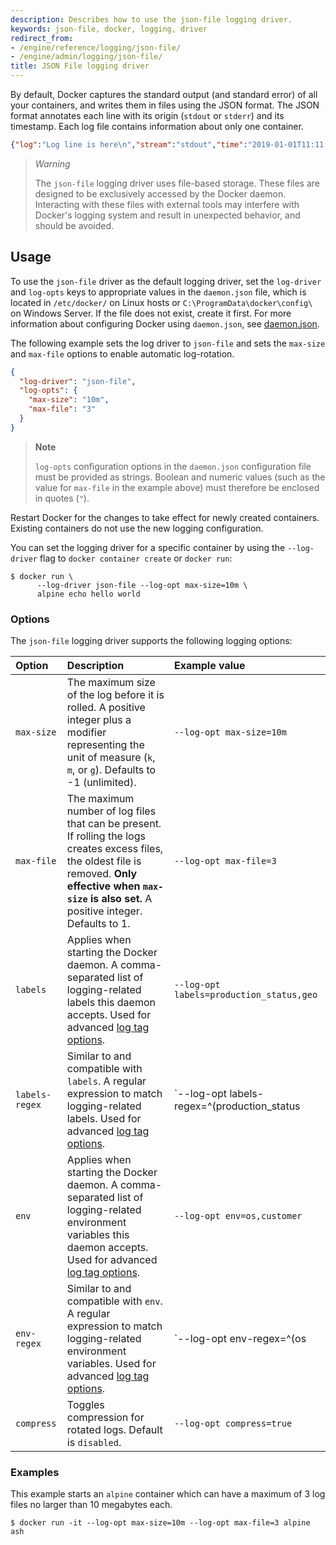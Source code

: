 ```yaml
---
description: Describes how to use the json-file logging driver.
keywords: json-file, docker, logging, driver
redirect_from:
- /engine/reference/logging/json-file/
- /engine/admin/logging/json-file/
title: JSON File logging driver
---
```



By default, Docker captures the standard output (and standard error) of all your containers,
and writes them in files using the JSON format. The JSON format annotates each line with its
origin (`stdout` or `stderr`) and its timestamp. Each log file contains information about
only one container.

```json
{"log":"Log line is here\n","stream":"stdout","time":"2019-01-01T11:11:11.111111111Z"}
```

> *Warning*
>
> The `json-file` logging driver uses file-based storage. These files are designed
> to be exclusively accessed by the Docker daemon. Interacting with these files
> with external tools may interfere with Docker's logging system and result in
> unexpected behavior, and should be avoided.

## Usage

To use the `json-file` driver as the default logging driver, set the `log-driver`
and `log-opts` keys to appropriate values in the `daemon.json` file, which is
located in `/etc/docker/` on Linux hosts or
`C:\ProgramData\docker\config\` on Windows Server. If the file does not exist, create it first. For more information about
configuring Docker using `daemon.json`, see
[daemon.json](../../../engine/reference/commandline/dockerd.md#daemon-configuration-file).

The following example sets the log driver to `json-file` and sets the `max-size`
and `max-file` options to enable automatic log-rotation.

```json
{
  "log-driver": "json-file",
  "log-opts": {
    "max-size": "10m",
    "max-file": "3"
  }
}
```

> **Note**
>
> `log-opts` configuration options in the `daemon.json` configuration file must
> be provided as strings. Boolean and numeric values (such as the value for
> `max-file` in the example above) must therefore be enclosed in quotes (`"`).

Restart Docker for the changes to take effect for newly created containers.
Existing containers do not use the new logging configuration.

You can set the logging driver for a specific container by using the
`--log-driver` flag to `docker container create` or `docker run`:

```console
$ docker run \
      --log-driver json-file --log-opt max-size=10m \
      alpine echo hello world
```

### Options

The `json-file` logging driver supports the following logging options:

| Option         | Description                                                                                                                                                                                                   | Example  value                                    |
|:---------------|:--------------------------------------------------------------------------------------------------------------------------------------------------------------------------------------------------------------|:--------------------------------------------------|
| `max-size`     | The maximum size of the log before it is rolled. A positive integer plus a modifier representing the unit of measure (`k`, `m`, or `g`). Defaults to -1 (unlimited).                                          | `--log-opt max-size=10m`                          |
| `max-file`     | The maximum number of log files that can be present. If rolling the logs creates excess files, the oldest file is removed. **Only effective when `max-size` is also set.** A positive integer. Defaults to 1. | `--log-opt max-file=3`                            |
| `labels`       | Applies when starting the Docker daemon. A comma-separated list of logging-related labels this daemon accepts. Used for advanced [log tag options](log_tags.md).                                              | `--log-opt labels=production_status,geo`          |
| `labels-regex` | Similar to and compatible with `labels`. A regular expression to match logging-related labels. Used for advanced [log tag options](log_tags.md).                                                              | `--log-opt labels-regex=^(production_status|geo)` |
| `env`          | Applies when starting the Docker daemon. A comma-separated list of logging-related environment variables this daemon accepts. Used for advanced [log tag options](log_tags.md).                               | `--log-opt env=os,customer`                       |
| `env-regex`    | Similar to and compatible with `env`. A regular expression to match logging-related environment variables. Used for advanced [log tag options](log_tags.md).                                                  | `--log-opt env-regex=^(os|customer)`              |
| `compress`     | Toggles compression for rotated logs. Default is `disabled`.                                                                                                                                                  | `--log-opt compress=true`                         |


### Examples

This example starts an `alpine` container which can have a maximum of 3 log
files no larger than 10 megabytes each.

```console
$ docker run -it --log-opt max-size=10m --log-opt max-file=3 alpine ash
```
